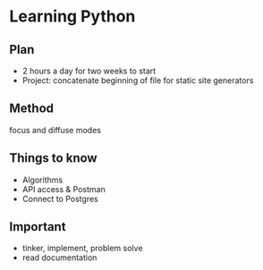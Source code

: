 # Learning Python

## Plan

- 2 hours a day for two weeks to start
- Project: concatenate beginning of file for static site generators

## Method

focus and diffuse modes

## Things to know

- Algorithms
- API access & Postman
- Connect to Postgres

## Important

- tinker, implement, problem solve
- read documentation